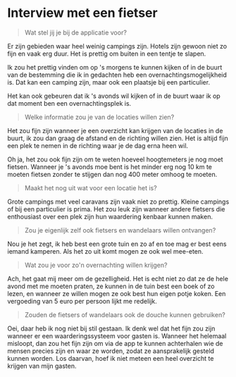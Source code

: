 Interview met een fietser
=========================

> Wat stel jij je bij de applicatie voor?

Er zijn gebieden waar heel weinig campings zijn. Hotels zijn gewoon niet zo fijn en vaak erg duur. Het is prettig om buiten in een tentje te slapen.

Ik zou het prettig vinden om op 's morgens te kunnen kijken of in de buurt van de bestemming die ik in gedachten heb een overnachtingsmogelijkheid is. Dat kan een camping zijn, maar ook een plaatsje bij een particulier.

Het kan ook gebeuren dat ik 's avonds wil kijken of in de buurt waar ik op dat moment ben een overnachtingsplek is.

> Welke informatie zou je van de locaties willen zien?

Het zou fijn zijn wanneer je een overzicht kan krijgen van de locaties in de buurt, ik zou dan graag de afstand en de richting willen zien. Het is altijd fijn een plek te nemen in de richting waar je de dag erna heen wil.

Oh ja, het zou ook fijn zijn om te weten hoeveel hoogtemeters je nog moet fietsen. Wanneer je 's avonds moe bent is het minder erg nog 10 km te moeten fietsen zonder te stijgen dan nog 400 meter omhoog te moeten.

> Maakt het nog uit wat voor een locatie het is?

Grote campings met veel caravans zijn vaak niet zo prettig. Kleine campings of bij een particulier is prima. Het zou leuk zijn wanneer andere fietsers die enthousiast over een plek zijn hun waardering kenbaar kunnen maken.

> Zou je eigenlijk zelf ook fietsers en wandelaars willen ontvangen?

Nou je het zegt, ik heb best een grote tuin en zo af en toe mag er best eens iemand kamperen. Als het zo uit komt mogen ze ook wel mee-eten.

> Wat zou je voor zo'n overnachting willen krijgen?

Ach, het gaat mij meer om de gezelligheid. Het is echt niet zo dat ze de hele avond met me moeten praten, ze kunnen in de tuin best een boek of zo lezen, en wanneer ze willen mogen ze ook best hun eigen potje koken. Een vergoeding van 5 euro per persoon lijkt me redelijk.

> Zouden de fietsers of wandelaars ook de douche kunnen gebruiken?

Oei, daar heb ik nog niet bij stil gestaan. Ik denk wel dat het fijn zou zijn wanneer er een waarderingssysteem voor gasten is. Wanneer het helemaal misloopt, dan zou het fijn zijn om via de app te kunnen achterhalen wie de mensen precies zijn en waar ze worden, zodat ze aansprakelijk gesteld kunnen worden. Los daarvan, hoef ik niet meteen een heel overzicht te krijgen van mijn gasten.
